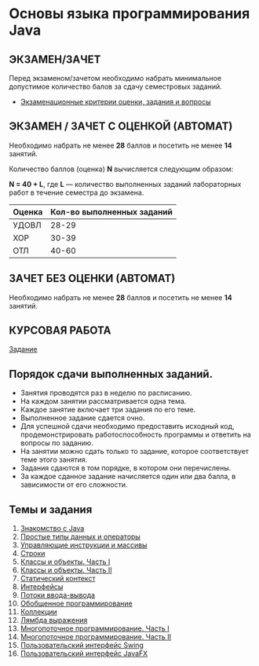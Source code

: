# Основы языка программирования Java

## ЭКЗАМЕН/ЗАЧЕТ

Перед экзаменом/зачетом необходимо набрать минимальное допустимое количество балов за сдачу семестровых заданий.

- [Экзаменационные критерии оценки, задания и вопросы](exam.md)


## ЭКЗАМЕН / ЗАЧЕТ С ОЦЕНКОЙ (АВТОМАТ)

Необходимо набрать не менее **28** баллов и посетить не менее **14** занятий.

Количество баллов (оценка) **N** вычисляется следующим образом:

**N = 40 + L**, где **L** — количество выполненных заданий лабораторных работ в течение семестра до экзамена.

| **Оценка** | **Кол-во выполненных заданий** |
| --- | --- |
| УДОВЛ | 28-29 |
| ХОР | 30-39 |
| ОТЛ | 40-60 |

## ЗАЧЕТ БЕЗ ОЦЕНКИ (АВТОМАТ)

Необходимо набрать не менее **28** баллов и посетить не менее **14** занятий.

## КУРСОВАЯ РАБОТА

[Задание](termpaper.md)

## Порядок сдачи выполненных заданий.
- Занятия проводятся раз в неделю по расписанию.
- На каждом занятии рассматривается одна тема.
- Каждое занятие включает три задания по его теме.
- Выполненное задание сдается очно.
- Для успешной сдачи необходимо предоставить исходный код, продемонстрировать работоспособность программы и ответить на вопросы по заданию.
- На занятии можно сдать только то задание, которое соответствует теме этого занятия.
- Задания сдаются в том порядке, в котором они перечислены.
- За каждое сданное задание начисляется один или два балла, в зависимости от его сложности.

## Темы и задания

1. [Знакомство с Java](L01.md)
2. [Простые типы данных и операторы](L02.md)
3. [Управляющие инструкции и массивы](L03.md)
4. [Cтроки](L04.md)
5. [Классы и объекты. Часть I](L05.md)
6. [Классы и объекты. Часть II](L06.md)
7. [Статический контекст](L07.md)
8. [Интерфейсы](L08.md)
9. [Потоки ввода-вывода](L09.md)
10. [Обобщенное программирование](L010.md)
11. [Коллекции](L010.md)
12. [Лямбда выражения](L11.md)
13. [Многопоточное программирование. Часть I](L12.md)
14. [Многопоточное программирование. Часть II](L12.md)
15. [Пользовательский интерфейс Swing](L13.md)
16. [Пользовательский интерфейс JavaFX](L14.md)

